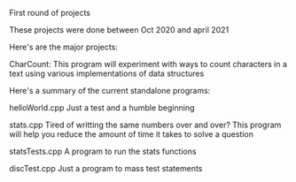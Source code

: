 First round of projects

These projects were done between Oct 2020 and april 2021

Here's are the major projects:

<p>
CharCount:
    This program will experiment with ways to count characters in a text using various implementations of data structures
</p>

Here's a summary of the current standalone programs:

<p>
helloWorld.cpp 
    Just a test and a humble beginning 

stats.cpp
    Tired of writting the same numbers over and over? 
    This program will help you reduce the amount of time it takes to solve a question

statsTests.cpp 
    A program to run the stats functions

discTest.cpp
    Just a program to mass test statements
</p>
